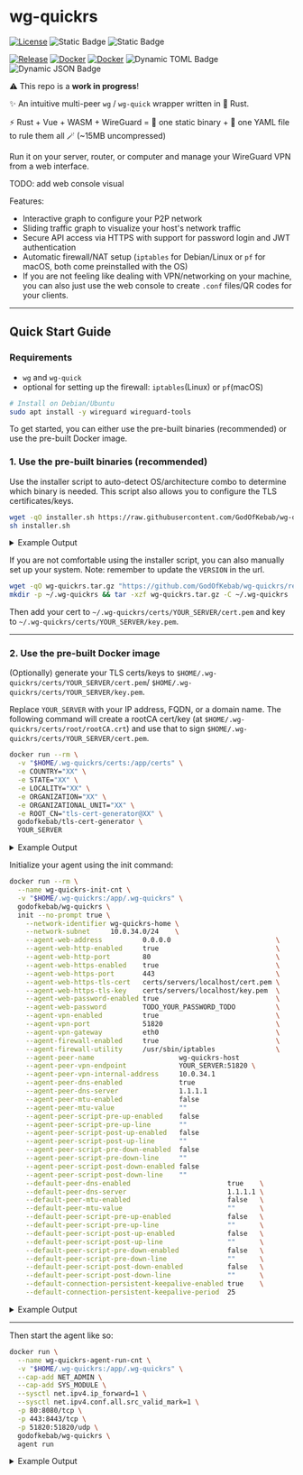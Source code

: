 # wg-quickrs

[![License](https://img.shields.io/github/license/godofkebab/wg-quickrs?logo=GitHub&color=brightgreen)](https://github.com/GodOfKebab/wg-quickrs)
![Static Badge](https://img.shields.io/badge/amd64%20%7C%20arm64%20%7C%20arm%2Fv7%20%20-%20grey?label=arch)
![Static Badge](https://img.shields.io/badge/Debian%20%7C%20MacOS%20%20-%20black?label=platform)

[![Release](https://img.shields.io/github/v/tag/godofkebab/wg-quickrs?logo=github&label=latest%20tag&color=blue)](https://github.com/godofkebab/wg-quickrs/releases/latest)
[![Docker](https://img.shields.io/docker/image-size/godofkebab/wg-quickrs?logo=docker&color=%232496ED)](https://hub.docker.com/repository/docker/godofkebab/wg-quickrs)
[![Docker](https://img.shields.io/docker/pulls/godofkebab/wg-quickrs?logo=docker&color=%232496ED)](https://hub.docker.com/repository/docker/godofkebab/wg-quickrs/tags)
![Dynamic TOML Badge](https://img.shields.io/badge/dynamic/toml?url=https%3A%2F%2Fraw.githubusercontent.com%2FGodOfKebab%2Fwg-quickrs%2Frefs%2Fheads%2Fmain%2Fsrc%2Frust-agent%2FCargo.toml&query=package.rust-version&logo=rust&label=rust&color=%23000000)
![Dynamic JSON Badge](https://img.shields.io/badge/dynamic/json?url=https%3A%2F%2Fraw.githubusercontent.com%2FGodOfKebab%2Fwg-quickrs%2Frefs%2Fheads%2Fmain%2Fsrc%2Fweb%2Fpackage.json&query=dependencies.vue&logo=vue.js&label=vue&color=%234FC08D)

⚠️ This repo is a **work in progress**!

✨ An intuitive multi-peer `wg` / `wg-quick` wrapper written in 🦀 Rust.

⚡ Rust + Vue + WASM + WireGuard = 🧪 one static binary + 📝 one YAML file to rule them all 🪄 (~15MB uncompressed)

Run it on your server, router, or computer and manage your WireGuard VPN from a web interface.

TODO: add web console visual

Features:
- Interactive graph to configure your P2P network
- Sliding traffic graph to visualize your host's network traffic
- Secure API access via HTTPS with support for password login and JWT authentication
- Automatic firewall/NAT setup (`iptables` for Debian/Linux or `pf` for macOS, both come preinstalled with the OS)
- If you are not feeling like dealing with VPN/networking on your machine, you can also just use the web console to create `.conf` files/QR codes for your clients.

---

## Quick Start Guide

### Requirements

- `wg` and `wg-quick`
- optional for setting up the firewall: `iptables`(Linux) or `pf`(macOS)

```bash
# Install on Debian/Ubuntu
sudo apt install -y wireguard wireguard-tools
```

To get started, you can either use the pre-built binaries (recommended) or use the pre-built Docker image.

### 1. Use the pre-built binaries (recommended)

Use the installer script to auto-detect OS/architecture combo to determine which binary is needed.
This script also allows you to configure the TLS certificates/keys.

```bash
wget -qO installer.sh https://raw.githubusercontent.com/GodOfKebab/wg-quickrs/refs/heads/main/installer.sh
sh installer.sh
````

<details>
<summary>Example Output</summary>

```text
Detected target: aarch64-apple-darwin
Fetching latest release version...
    Using latest release: v0.1.11
Setting up and downloading the install directory at /Users/XXX/.wg-quickrs...
Setting up TLS certs/keys at /Users/XXX/.wg-quickrs/certs...
Enter COUNTRY [XX]: 
Enter STATE [XX]: 
Enter LOCALITY [XX]: 
Enter ORGANIZATION [XX]: 
Enter ORGANIZATIONAL_UNIT [XX]: 
Enter ROOT_CN [tls-cert-generator@XX]: 
Generating key for rootCA ...
    certs/root/rootCA.key
    Done.
Generating cert for rootCA ...
    certs/root/rootCA.crt
    Done.
Generating cert/key for XXX ...
    Generated key at certs/servers/XXX/key.pem
    Generated cert at certs/servers/XXX/cert.pem
    ...
    ...
    ✅ Generated TLS certs/keys
Setting up PATH and completions...
    ✅ Added PATH and completions to /Users/XXX/.zshrc

Open a new shell or run the following to use wg-quickrs command on this shell:

    export PATH="/Users/XXX/.wg-quickrs/bin:$PATH"
    source "/Users/XXX/.wg-quickrs/completions/_wg-quickrs"

Then, you are ready to initialize your service with:

    wg-quickrs init

After a successful initialization, you can start up your service with:

    wg-quickrs agent run
```

</details>

If you are not comfortable using the installer script, you can also manually set up your system.
Note: remember to update the `VERSION` in the url.

```bash
wget -qO wg-quickrs.tar.gz "https://github.com/GodOfKebab/wg-quickrs/releases/download/VERSION/wg-quickrs-aarch64-apple-darwin.tar.gz"
mkdir -p ~/.wg-quickrs && tar -xzf wg-quickrs.tar.gz -C ~/.wg-quickrs
```

Then add your cert to `~/.wg-quickrs/certs/YOUR_SERVER/cert.pem` and key to `~/.wg-quickrs/certs/YOUR_SERVER/key.pem`.

---

### 2. Use the pre-built Docker image

(Optionally) generate your TLS certs/keys to `$HOME/.wg-quickrs/certs/YOUR_SERVER/cert.pem`/
`$HOME/.wg-quickrs/certs/YOUR_SERVER/key.pem`.

Replace `YOUR_SERVER` with your IP address, FQDN, or a domain name.
The following command will create a rootCA cert/key (at `$HOME/.wg-quickrs/certs/root/rootCA.crt`) and use that to sign
`$HOME/.wg-quickrs/certs/YOUR_SERVER/cert.pem`.

```bash
docker run --rm \
  -v "$HOME/.wg-quickrs/certs:/app/certs" \
  -e COUNTRY="XX" \
  -e STATE="XX" \
  -e LOCALITY="XX" \
  -e ORGANIZATION="XX" \
  -e ORGANIZATIONAL_UNIT="XX" \
  -e ROOT_CN="tls-cert-generator@XX" \
  godofkebab/tls-cert-generator \
  YOUR_SERVER
```

<details>
<summary>Example Output</summary>

```text
Generating key for rootCA ...
    certs/root/rootCA.key
    Done.
Generating cert for rootCA ...
    certs/root/rootCA.crt
    Done.
Generating cert/key for YOUR_SERVER ...
    Generated key at certs/servers/YOUR_SERVER/key.pem
    Generated cert at certs/servers/YOUR_SERVER/cert.pem
tree "$HOME/.wg-quickrs/certs"
└── certs
    ├── root
    │   ├── rootCA.crt
    │   └── rootCA.key
    └── servers
        └── YOUR_SERVER
            ├── cert.pem
            └── key.pem
```

</details>

Initialize your agent using the init command:

```bash
docker run --rm \
  --name wg-quickrs-init-cnt \
  -v "$HOME/.wg-quickrs:/app/.wg-quickrs" \
  godofkebab/wg-quickrs \
  init --no-prompt true \
    --network-identifier wg-quickrs-home \
    --network-subnet     10.0.34.0/24    \
    --agent-web-address          0.0.0.0                          \
    --agent-web-http-enabled     true                             \
    --agent-web-http-port        80                               \
    --agent-web-https-enabled    true                             \
    --agent-web-https-port       443                              \
    --agent-web-https-tls-cert   certs/servers/localhost/cert.pem \
    --agent-web-https-tls-key    certs/servers/localhost/key.pem  \
    --agent-web-password-enabled true                             \
    --agent-web-password         TODO_YOUR_PASSWORD_TODO          \
    --agent-vpn-enabled          true                             \
    --agent-vpn-port             51820                            \
    --agent-vpn-gateway          eth0                             \
    --agent-firewall-enabled     true                             \
    --agent-firewall-utility     /usr/sbin/iptables               \
    --agent-peer-name                     wg-quickrs-host                \
    --agent-peer-vpn-endpoint             YOUR_SERVER:51820 \
    --agent-peer-vpn-internal-address     10.0.34.1                      \
    --agent-peer-dns-enabled              true                           \
    --agent-peer-dns-server               1.1.1.1                        \
    --agent-peer-mtu-enabled              false                          \
    --agent-peer-mtu-value                ""                             \
    --agent-peer-script-pre-up-enabled    false                          \
    --agent-peer-script-pre-up-line       ""                             \
    --agent-peer-script-post-up-enabled   false                          \
    --agent-peer-script-post-up-line      ""                             \
    --agent-peer-script-pre-down-enabled  false                          \
    --agent-peer-script-pre-down-line     ""                             \
    --agent-peer-script-post-down-enabled false                          \
    --agent-peer-script-post-down-line    ""                             \
    --default-peer-dns-enabled                        true    \
    --default-peer-dns-server                         1.1.1.1 \
    --default-peer-mtu-enabled                        false   \
    --default-peer-mtu-value                          ""      \
    --default-peer-script-pre-up-enabled              false   \
    --default-peer-script-pre-up-line                 ""      \
    --default-peer-script-post-up-enabled             false   \
    --default-peer-script-post-up-line                ""      \
    --default-peer-script-pre-down-enabled            false   \
    --default-peer-script-pre-down-line               ""      \
    --default-peer-script-post-down-enabled           false   \
    --default-peer-script-post-down-line              ""      \
    --default-connection-persistent-keepalive-enabled true    \
    --default-connection-persistent-keepalive-period  25
```

<details>
<summary>Example Output</summary>

```text
backend: v0.1.0, frontend: v0.0.0, build: unknown#unknown@2025-09-10T03:54:51Z
2025-09-10T04:34:04.818Z INFO  [wg_quickrs] using the wg-quickrs config file at ".wg-quickrs/conf.yml"
2025-09-10T04:34:04.818Z INFO  [wg_quickrs::commands::init] Initializing wg-quickrs rust-agent...
[general network settings 1-2/24]
	[ 1/24] Using Set VPN network identifier from CLI option '--network-identifier': wg-quickrs-home
	[ 2/24] Using Set VPN network CIDR subnet from CLI option '--network-subnet': 10.0.34.0/24
[general network settings complete]
[agent settings 3-17/24]
	[ 3/24] Using Set agent web server bind IPv4 address from CLI option '--agent-web-address': 0.0.0.0
	[ 4/24] Enable HTTP on web server is enabled from CLI option '--agent-web-http-enabled'
	[ 4/24] Using 	Set web server HTTP port from CLI option '--agent-web-http-port': 80
	[ 5/24] Enable HTTPS on web server is enabled from CLI option '--agent-web-https-enabled'
	[ 5/24] Using 	Set web server HTTPS port from CLI option '--agent-web-https-port': 443
	[ 5/24] Using 	Set path (relative to the wg-quickrs home directory) to TLS certificate file for HTTPS from CLI option '--agent-web-https-tls-cert': certs/servers/localhost/cert.pem
	[ 5/24] Using 	Set path (relative to the wg-quickrs home directory) to TLS private key file for HTTPS from CLI option '--agent-web-https-tls-key': certs/servers/localhost/key.pem
	[ 6/24] Enable password authentication for web server is enabled from CLI option '--agent-web-password-enabled'
	[ 6/24]  Using password for the web server from CLI argument: ***hidden***
	[ 7/24] Enable VPN server is enabled from CLI option '--agent-vpn-enabled'
	[ 7/24] Using 	Set VPN server listening port from CLI option '--agent-vpn-port': 51820
	[ 7/24] Using 	Set gateway (outbound interface) for VPN packet forwarding from CLI option '--agent-vpn-gateway': eth0
	[ 8/24] Enable running firewall commands for setting up NAT and input rules is enabled from CLI option '--agent-firewall-enabled'
	[ 8/24] Using 	Set the utility used to configure firewall NAT and input rules from CLI option '--agent-firewall-utility': /usr/sbin/iptables
	[ 9/24] Using Set agent peer name from CLI option '--agent-peer-name': wg-quickrs-host
	[10/24] Using Set publicly accessible endpoint(IP/FQDN:PORT) for VPN endpoint from CLI option '--agent-peer-vpn-endpoint': YOUR_SERVER:51820
	[11/24] Using Set internal IPv4 address for agent in VPN network from CLI option '--agent-peer-vpn-internal-address': 10.0.34.1
	[12/24] Enable DNS configuration for agent is enabled from CLI option '--agent-peer-dns-enabled'
	[12/24] Using 	Set DNS server for agent from CLI option '--agent-peer-dns-server': 1.1.1.1
	[13/24] Enable MTU configuration for agent is disabled from CLI option '--agent-peer-mtu-enabled'
	[13/24] Using 	Set MTU value for agent from CLI option '--agent-peer-mtu-value':
	[14/24] Enable PreUp script for agent is disabled from CLI option '--agent-peer-script-pre-up-enabled'
	[14/24] Using 	Set PreUp script line for agent from CLI option '--agent-peer-script-pre-up-line':
	[15/24] Enable PostUp script for agent is disabled from CLI option '--agent-peer-script-post-up-enabled'
	[15/24] Using 	Set PostUp script line for agent from CLI option '--agent-peer-script-post-up-line':
	[16/24] Enable PreDown script for agent is disabled from CLI option '--agent-peer-script-pre-down-enabled'
	[16/24] Using 	Set PreDown script line for agent from CLI option '--agent-peer-script-pre-down-line':
	[17/24] Enable PostDown script for agent is disabled from CLI option '--agent-peer-script-post-down-enabled'
	[17/24] Using 	Set PostDown script line for agent from CLI option '--agent-peer-script-post-down-line':
[agent settings complete]
[new peer/connection default settings 18-24/24]
	[18/24] Enable DNS for new peers by default is enabled from CLI option '--default-peer-dns-enabled'
	[18/24] Using 	Set default DNS server for new peers from CLI option '--default-peer-dns-server': 1.1.1.1
	[19/24] Enable MTU for new peers by default is disabled from CLI option '--default-peer-mtu-enabled'
	[19/24] Using 	Set default MTU value for new peers from CLI option '--default-peer-mtu-value':
	[20/24] Enable PreUp script for new peers by default is disabled from CLI option '--default-peer-script-pre-up-enabled'
	[20/24] Using 	Set default PreUp script line for new peers from CLI option '--default-peer-script-pre-up-line':
	[21/24] Enable PostUp script for new peers by default is disabled from CLI option '--default-peer-script-post-up-enabled'
	[21/24] Using 	Set default PostUp script line for new peers from CLI option '--default-peer-script-post-up-line':
	[22/24] Enable PreDown script for new peers by default is disabled from CLI option '--default-peer-script-pre-down-enabled'
	[22/24] Using 	Set default PreDown script line for new peers from CLI option '--default-peer-script-pre-down-line':
	[23/24] Enable PostDown script for new peers by default is disabled from CLI option '--default-peer-script-post-down-enabled'
	[23/24] Using 	Set default PostDown script line for new peers from CLI option '--default-peer-script-post-down-line':
	[24/24] Enable PersistentKeepalive for new connections by default is enabled from CLI option '--default-connection-persistent-keepalive-enabled'
	[24/24] Using 	Set default PersistentKeepalive period in seconds from CLI option '--default-connection-persistent-keepalive-period': 25
[new peer/connection default settings complete]
✅ This was all the information required to initialize the rust-agent. Finalizing the configuration...
2025-09-10T04:34:04.837Z INFO  [wg_quickrs::wireguard::cmd] $ wg genkey
2025-09-10T04:34:04.837Z INFO  [wg_quickrs::wireguard::cmd] $ wg genkey | wg pubkey
2025-09-10T04:34:04.839Z INFO  [wg_quickrs::conf::util] updated config file
```

</details>

---

Then start the agent like so:

```bash
docker run \
  --name wg-quickrs-agent-run-cnt \
  -v "$HOME/.wg-quickrs:/app/.wg-quickrs" \
  --cap-add NET_ADMIN \
  --cap-add SYS_MODULE \
  --sysctl net.ipv4.ip_forward=1 \
  --sysctl net.ipv4.conf.all.src_valid_mark=1 \
  -p 80:8080/tcp \
  -p 443:8443/tcp \
  -p 51820:51820/udp \
  godofkebab/wg-quickrs \
  agent run
```

<details>
<summary>Example Output</summary>

```text
backend: v0.1.0, frontend: v0.1.0, build: v0.1.11@2025-09-10T17:03:53Z
2025-09-11T21:25:33.440Z INFO  [wg_quickrs] using the wg-quickrs config file at ".wg-quickrs/conf.yml"
2025-09-11T21:25:33.442Z INFO  [wg_quickrs::commands::agent] using the wireguard config file at "/etc/wireguard/wg-quickrs.conf"
2025-09-11T21:25:33.454Z INFO  [wg_quickrs::wireguard::cmd] $ sudo wg-quick down wg-quickrs
2025-09-11T21:25:33.454Z WARN  [wg_quickrs::wireguard::cmd] wg-quick: `wg-quickrs' is not a WireGuard interface

2025-09-11T21:25:33.627Z INFO  [wg_quickrs::wireguard::cmd] $ sudo wg-quick up wg-quickrs
2025-09-11T21:25:33.627Z WARN  [wg_quickrs::wireguard::cmd] [#] ip link add dev wg-quickrs type wireguard
[#] wg setconf wg-quickrs /dev/fd/63
[#] ip -4 address add 10.0.34.1/24 dev wg-quickrs
[#] ip link set mtu 65455 up dev wg-quickrs
[#] resolvconf -a wg-quickrs -m 0 -x
could not detect a useable init system
[#] sudo sysctl -w net.ipv4.ip_forward=1
sysctl: error setting key 'net.ipv4.ip_forward': Read-only file system
[#] resolvconf -d wg-quickrs -f
could not detect a useable init system
[#] ip link delete dev wg-quickrs

2025-09-11T21:25:33.627Z ERROR [wg_quickrs::commands::agent] wireguard::cmd::error::command_exec_not_successful -> command for $ sudo wg-quick up wg-quickrs completed unsuccessfully
2025-09-11T21:25:33.628Z INFO  [wg_quickrs::web::server] Started HTTP frontend/API at http://0.0.0.0:80/
2025-09-11T21:25:33.628Z INFO  [actix_server::builder] starting 14 workers
2025-09-11T21:25:33.635Z INFO  [wg_quickrs::web::server] Started HTTPS frontend/API at https://0.0.0.0:443/
2025-09-11T21:25:33.635Z INFO  [actix_server::builder] starting 14 workers
2025-09-11T21:25:33.635Z INFO  [actix_server::server] Actix runtime found; starting in Actix runtime
2025-09-11T21:25:33.635Z INFO  [actix_server::server] starting service: "actix-web-service-0.0.0.0:80", workers: 14, listening on: 0.0.0.0:80
2025-09-11T21:25:33.643Z INFO  [actix_server::server] Actix runtime found; starting in Actix runtime
2025-09-11T21:25:33.643Z INFO  [actix_server::server] starting service: "actix-web-service-0.0.0.0:443", workers: 14, listening on: 0.0.0.0:443
```

</details>

